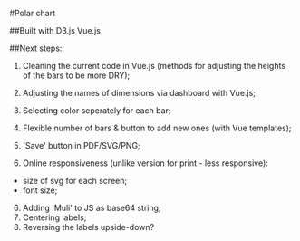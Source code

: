 #Polar chart

##Built with
D3.js
Vue.js

##Next steps: 
1. Cleaning the current code in Vue.js (methods for adjusting the heights of the bars to be more DRY);
1. Adjusting the names of dimensions via dashboard with Vue.js;
2. Selecting color seperately for each bar;
3. Flexible number of bars & button to add new ones (with Vue templates);
4. 'Save' button in PDF/SVG/PNG;

5. Online responsiveness (unlike version for print - less responsive):
  - size of svg for each screen;
  - font size;

6. Adding 'Muli' to JS as base64 string;
7. Centering labels;
8. Reversing the labels upside-down?









